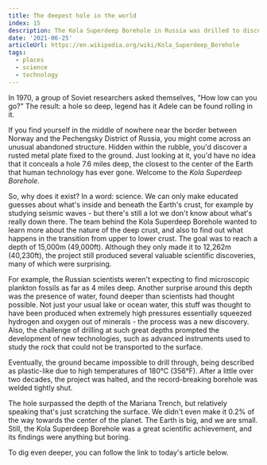 ```yaml
---
title: The deepest hole in the world
index: 15
description: The Kola Superdeep Borehole in Russia was drilled to discover the secrets hidden below the Earth's surface.
date: '2021-06-25'
articleUrl: https://en.wikipedia.org/wiki/Kola_Superdeep_Borehole
tags:
  - places
  - science
  - technology
---
```


In 1970, a group of Soviet researchers asked themselves, "How low can you go?" The result: a hole so deep, legend has it Adele can be found rolling in it.

If you find yourself in the middle of nowhere near the border between Norway and the Pechengsky District of Russia, you might come across an unusual abandoned structure. Hidden within the rubble, you'd discover a rusted metal plate fixed to the ground. Just looking at it, you'd have no idea that it conceals a hole 7.6 miles deep, the closest to the center of the Earth that human technology has ever gone. Welcome to the *Kola Superdeep Borehole*.

So, why does it exist? In a word: science. We can only make educated guesses about what's inside and beneath the Earth's crust, for example by studying seismic waves - but there's still a lot we don't know about what's really down there. The team behind the Kola Superdeep Borehole wanted to learn more about the nature of the deep crust, and also to find out what happens in the transition from upper to lower crust. The goal was to reach a depth of 15,000m (49,000ft). Although they only made it to 12,262m (40,230ft), the project still produced several valuable scientific discoveries, many of which were surprising.

For example, the Russian scientists weren't expecting to find microscopic plankton fossils as far as 4 miles deep. Another surprise around this depth was the presence of water, found deeper than scientists had thought possible. Not just your usual lake or ocean water, this stuff was thought to have been produced when extremely high pressures essentially squeezed hydrogen and oxygen out of minerals - the process was a new discovery. Also, the challenge of drilling at such great depths prompted the development of new technologies, such as advanced instruments used to study the rock that could not be transported to the surface.

Eventually, the ground became impossible to drill through, being described as plastic-like due to high temperatures of 180°C (356°F). After a little over two decades, the project was halted, and the record-breaking borehole was welded tightly shut.

The hole surpassed the depth of the Mariana Trench, but relatively speaking that's just scratching the surface. We didn't even make it 0.2% of the way towards the center of the planet. The Earth is big, and we are small. Still, the Kola Superdeep Borehole was a great scientific achievement, and its findings were anything but boring.

To dig even deeper, you can follow the link to today's article below.
